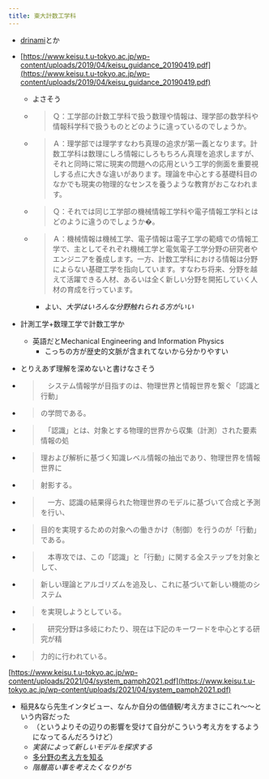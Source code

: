 ```yaml
---
title: 東大計数工学科
---
```


* [drinami](drinami.md)とか

* [https://www.keisu.t.u-tokyo.ac.jp/wp-content/uploads/2019/04/keisu_guidance_20190419.pdf](https://www.keisu.t.u-tokyo.ac.jp/wp-content/uploads/2019/04/keisu_guidance_20190419.pdf)
  
  * よさそう
  
  * 
     > 
     > Ｑ：工学部の計数工学科で扱う数理や情報は、理学部の数学科や情報科学科で扱うものとどのように違っているのでしょうか。
  
  * 
     > 
     > Ａ：理学部では理学すなわち真理の追求が第一義となります。計数工学科は数理にしろ情報にしろもちろん真理を追求しますが、それと同時に常に現実の問題への応用という工学的側面を重要視しする点に大きな違いがあります。理論を中心とする基礎科目のなかでも現実の物理的なセンスを養うような教育がおこなわれます。
  
  * 
     > 
     > Ｑ：それでは同じ工学部の機械情報工学科や電子情報工学科とはどのように違うのでしょうか�。
  
  * 
     > 
     > Ａ：機械情報は機械工学、電子情報は電子工学の範疇での情報工学で、主としてそれぞれ機械工学と電気電子工学分野の研究者やエンジニアを養成します。一方、計数工学科における情報は分野によらない基礎工学を指向しています。すなわち将来、分野を越えて活躍できる人材、あるいは全く新しい分野を開拓していく人材の育成を行っています。
    
    * よい、*大学はいろんな分野触れられる方がいい*
* 計測工学+数理工学で計数工学か
  
  * 英語だとMechanical Engineering and Information Physics
    * こっちの方が歴史的文脈が含まれてないから分かりやすい
* とりえあず理解を深めないと書けなさそう

* 
   > 
   > 　システム情報学が目指すのは、物理世界と情報世界を繋ぐ「認識と行動」

* 
   > 
   > の学問である。

* 
   > 
   > 　「認識」とは、対象とする物理的世界から収集（計測）された要素情報の処

* 
   > 
   > 理および解析に基づく知識レベル情報の抽出であり、物理世界を情報世界に

* 
   > 
   > 射影する。

* 
   > 
   > 　一方、認識の結果得られた物理世界のモデルに基づいて合成と予測を行い、

* 
   > 
   > 目的を実現するための対象への働きかけ（制御）を行うのが「行動」である。

* 
   > 
   > 　本専攻では、この「認識」と「行動」に関する全ステップを対象として、

* 
   > 
   > 新しい理論とアルゴリズムを追及し、これに基づいて新しい機能のシステム

* 
   > 
   > を実現しようとしている。

* 
   > 
   > 　研究分野は多岐にわたり、現在は下記のキーワードを中心とする研究が精

* 
   > 
   > 力的に行われている。

[https://www.keisu.t.u-tokyo.ac.jp/wp-content/uploads/2021/04/system_pamph2021.pdf](https://www.keisu.t.u-tokyo.ac.jp/wp-content/uploads/2021/04/system_pamph2021.pdf)

* 稲見&なら先生インタビュー、なんか自分の価値観/考え方まさにこれ〜〜という内容だった
  * （というよりその辺りの影響を受けて自分がこういう考え方をするようになってるんだろうけど）
  * *実装によって新しいモデルを探求する*
  * [多分野の考え方を知る](%E5%A4%9A%E5%88%86%E9%87%8E%E3%81%AE%E8%80%83%E3%81%88%E6%96%B9%E3%82%92%E7%9F%A5%E3%82%8B.md)
  * *階層高い事を考えたくなりがち*
